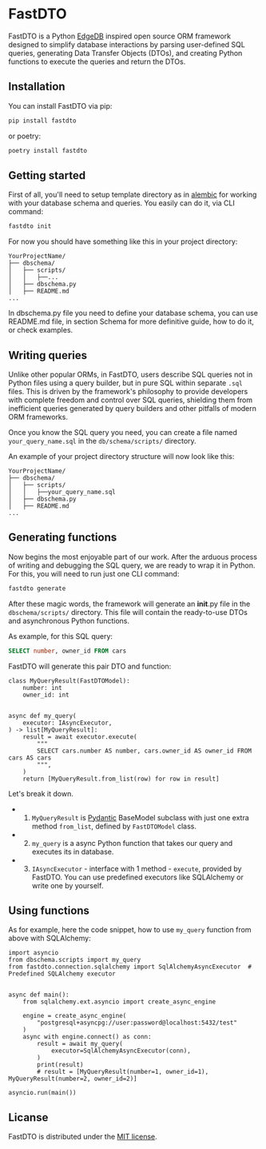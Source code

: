 # FastDTO

FastDTO is a Python [EdgeDB](https://www.edgedb.com/) inspired open source ORM framework designed to simplify database interactions by parsing user-defined SQL queries, generating Data Transfer Objects (DTOs), and creating Python functions to execute the queries and return the DTOs.

## Installation

You can install FastDTO via pip:

```sh
pip install fastdto
```

or poetry:

```sh
poetry install fastdto
```

## Getting started

First of all, you'll need to setup template directory as in [alembic](https://github.com/sqlalchemy/alembic) for working with your database schema and queries.
You easily can do it, via CLI command:

```sh
fastdto init
```

For now you should have something like this in your project directory:

```
YourProjectName/
├── dbschema/
│   ├── scripts/
│   │   ├──...
│   ├── dbschema.py
│   ├── README.md
...
```

In dbschema.py file you need to define your database schema, you can use README.md file, in section Schema for more definitive guide, how to do it, or check examples.

## Writing queries

Unlike other popular ORMs, in FastDTO, users describe SQL queries not in Python files using a query builder, but in pure SQL within separate `.sql` files. This is driven by the framework's philosophy to provide developers with complete freedom and control over SQL queries, shielding them from inefficient queries generated by query builders and other pitfalls of modern ORM frameworks.

Once you know the SQL query you need, you can create a file named `your_query_name.sql` in the `db/schema/scripts/` directory.

An example of your project directory structure will now look like this:

```
YourProjectName/
├── dbschema/
│   ├── scripts/
│   │   ├──your_query_name.sql
│   ├── dbschema.py
│   ├── README.md
...
```

## Generating functions


 Now begins the most enjoyable part of our work. After the arduous process of writing and debugging the SQL query, we are ready to wrap it in Python. For this, you will need to run just one CLI command:

```sh
fastdto generate
```

After these magic words, the framework will generate an __init__.py file in the `dbschema/scripts/` directory. This file will contain the ready-to-use DTOs and asynchronous Python functions.

As example, for this SQL query:

```sql
SELECT number, owner_id FROM cars
```

FastDTO will generate this pair DTO and function:

```python3
class MyQueryResult(FastDTOModel):
    number: int
    owner_id: int


async def my_query(
    executor: IAsyncExecutor,
) -> list[MyQueryResult]:
    result = await executor.execute(
        """
        SELECT cars.number AS number, cars.owner_id AS owner_id FROM cars AS cars
        """,
    )
    return [MyQueryResult.from_list(row) for row in result]
```

Let's break it down.

- 1. `MyQueryResult` is [Pydantic](https://docs.pydantic.dev/latest/) BaseModel subclass with just one extra method `from_list`, defined by `FastDTOModel` class.
- 2. `my_query` is a async Python function that takes our query and executes its in database.
- 3. `IAsyncExecutor` - interface with 1 method - `execute`, provided by FastDTO. You can use predefined executors like SQLAlchemy or write one by yourself.

## Using functions

As for example, here the code snippet, how to use `my_query` function from above with SQLAlchemy:


```python3
import asyncio
from dbschema.scripts import my_query
from fastdto.connection.sqlalchemy import SqlAlchemyAsyncExecutor  # Predefined SQLAlchemy executor


async def main():
    from sqlalchemy.ext.asyncio import create_async_engine

    engine = create_async_engine(
        "postgresql+asyncpg://user:password@localhost:5432/test"
    )
    async with engine.connect() as conn:
        result = await my_query(
            executor=SqlAlchemyAsyncExecutor(conn),
        )
        print(result)
        # result = [MyQueryResult(number=1, owner_id=1), MyQueryResult(number=2, owner_id=2)]

asyncio.run(main())
```


## Licanse

FastDTO is distributed under the [MIT license](https://opensource.org/license/MIT).
